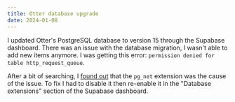 ```yaml
---
title: Otter database upgrade
date: 2024-01-08
---
```


I updated Otter's PostgreSQL database to version 15 through the Supabase dashboard. There was an issue with the database migration, I wasn't able to add new items anymore. I was getting this error: `permission denied for table http_request_queue`.

After a bit of searching, I [found out](https://github.com/supabase/supabase/issues/4883#issuecomment-1818421081) that the `pg_net` extension was the cause of the issue. To fix I had to disable it then re-enable it in the "Database extensions" section of the Supabase dashboard.
